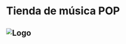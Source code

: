 # Tienda de música POP
![Logo](file:///C:/Users/usuario/Documents/git/Tienda-de-m-sica/principal/assets/logo-modified.png)
---
